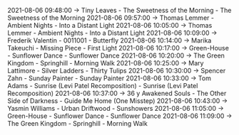 2021-08-06 09:48:00 -> Tiny Leaves - The Sweetness of the Morning - The Sweetness of the Morning
2021-08-06 09:57:00 -> Thomas Lemmer - Ambient Nights - Into a Distant Light
2021-08-06 10:05:00 -> Thomas Lemmer - Ambient Nights - Into a Distant Light
2021-08-06 10:09:00 -> Frederik Valentin - 0011001 - Butterfly
2021-08-06 10:14:00 -> Marika Takeuchi - Missing Piece - First Light
2021-08-06 10:17:00 -> Green-House - Sunflower Dance - Sunflower Dance
2021-08-06 10:20:00 -> The Green Kingdom - Springhill - Morning Walk
2021-08-06 10:25:00 -> Mary Lattimore - Silver Ladders - Thirty Tulips
2021-08-06 10:30:00 -> Spencer Zahn - Sunday Painter - Sunday Painter
2021-08-06 10:33:00 -> Tom Adams - Sunrise (Levi Patel Recomposition) - Sunrise (Levi Patel Recomposition)
2021-08-06 10:37:00 -> 36 y Awakened Souls - The Other Side of Darkness - Guide Me Home (One Misstep)
2021-08-06 10:43:00 -> Yasmin Williams - Urban Driftwood - Sunshowers
2021-08-06 11:05:00 -> Green-House - Sunflower Dance - Sunflower Dance
2021-08-06 11:09:00 -> The Green Kingdom - Springhill - Morning Walk
